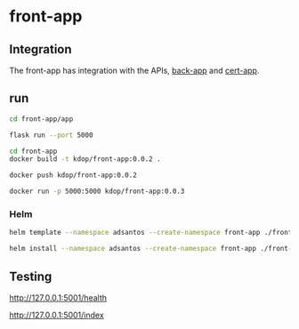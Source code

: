 # front-app

## Integration

The front-app has integration with the APIs, [back-app]() and [cert-app](https://github.com/kdop-dev/cert-app).

## run

```bash
cd front-app/app

flask run --port 5000
```

```bash
cd front-app
docker build -t kdop/front-app:0.0.2 .

docker push kdop/front-app:0.0.2
```

```bash
docker run -p 5000:5000 kdop/front-app:0.0.3
```

### Helm

```bash
helm template --namespace adsantos --create-namespace front-app ./front-app

helm install --namespace adsantos --create-namespace front-app ./front-app
```

## Testing

<http://127.0.0.1:5001/health>

<http://127.0.0.1:5001/index>